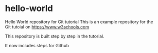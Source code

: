 # hello-world
Hello World repository for Git tutorial
This is an example repository for the Git tutoial on https://www.w3schools.com
 
This repository is built step by step in the tutorial.

It now includes steps for Github
